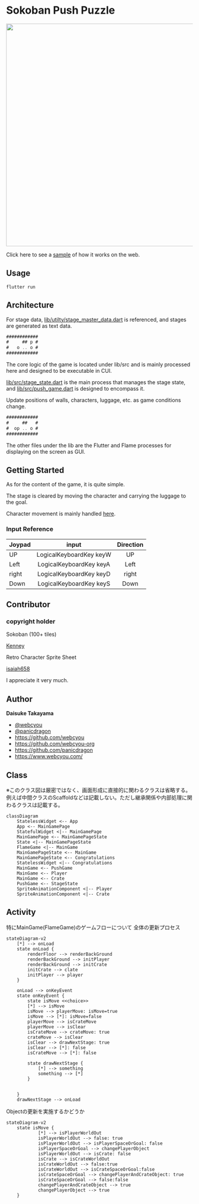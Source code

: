 # Sokoban Push Puzzle

<img width="600" src="https://user-images.githubusercontent.com/1584153/234482219-4cd323d9-67a0-47b4-af91-87308240276e.gif">

Click here to see a [sample](https://flame-games.github.io/push_puzzle/) of how it works on the web.

## Usage

```
flutter run
```

## Architecture

For stage data, [lib/utilty/stage_master_data.dart](https://github.com/flame-games/push_puzzle/blob/main/lib/utility/stage_master_data.dart) is referenced, and stages are generated as text data.

```dart
############
#     ## p #
#   o .. o #
############
```

The core logic of the game is located under lib/src and is mainly processed here and designed to be executable in CUI.

[lib/src/stage_state.dart](https://github.com/flame-games/push_puzzle/blob/main/lib/src/stage_state.dart) is the main process that manages the stage state, and [lib/src/push_game.dart](https://github.com/flame-games/push_puzzle/blob/main/lib/src/push_game.dart) is designed to encompass it.

Update positions of walls, characters, luggage, etc. as game conditions change.

```dart
############
#     ##   #
#  op .. o #
############
```

The other files under the lib are the Flutter and Flame processes for displaying on the screen as GUI.

## Getting Started

As for the content of the game, it is quite simple.

The stage is cleared by moving the character and carrying the luggage to the goal.

Character movement is mainly handled [here](https://github.com/flame-games/player_move).


### Input Reference

| Joypad | input | Direction |
| -------------- |:------------:|:------------:|
| UP     | LogicalKeyboardKey keyW | UP    |
| Left   | LogicalKeyboardKey keyA | Left  |
| right  | LogicalKeyboardKey keyD | right |
| Down   | LogicalKeyboardKey keyS | Down  |


## Contributor

### copyright holder

Sokoban (100+ tiles)

[Kenney](https://opengameart.org/content/sokoban-100-tiles)

Retro Character Sprite Sheet

[isaiah658](https://openclipart.org/detail/248259/retro-character-sprite-sheet)

I appreciate it very much.

## Author

**Daisuke Takayama**

-   [@webcyou](https://twitter.com/webcyou)
-   [@panicdragon](https://twitter.com/panicdragon)
-   <https://github.com/webcyou>
-   <https://github.com/webcyou-org>
-   <https://github.com/panicdragon>
-   <https://www.webcyou.com/>


## Class
※このクラス図は厳密ではなく、画面形成に直接的に関わるクラスは省略する。
例えば中間クラスのScaffoldなどは記載しない。ただし継承関係や内部処理に関わるクラスは記載する。

```mermaid
classDiagram
    StatelessWidget <-- App
    App <-- MainGamePage
    StatefulWidget <|-- MainGamePage
    MainGamePage <-- MainGamePageState
    State <|-- MainGamePageState
    FlameGame <|-- MainGame
    MainGamePageState <-- MainGame
    MainGamePageState <-- Congratulations
    StatelessWidget <|-- Congratulations
    MainGame <-- PushGame
    MainGame <-- Player
    MainGame <-- Crate
    PushGame <-- StageState
    SpriteAnimationComponent <|-- Player
    SpriteAnimationComponent <|-- Crate

```

## Activity
特にMainGame(FlameGame)のゲームフローについて
全体の更新プロセス
```mermaid
stateDiagram-v2
    [*] --> onLoad
    state onLoad {
        renderFloor --> renderBackGround
        renderBackGround --> initPlayer
        renderBackGround --> initCrate
        initCrate --> clate 
        initPlayer --> player
    }

    onLoad --> onKeyEvent
    state onKeyEvent {
        state isMove <<choice>>
        [*] --> isMove
        isMove --> playerMove: isMove=true
        isMove --> [*]: isMove=false
        playerMove --> isCrateMove
        playerMove --> isClear
        isCrateMove --> crateMove: true
        crateMove --> isClear
        isClear --> drawNextStage: true
        isClear --> [*]: false
        isCrateMove --> [*]: false

        state drawNextStage {
            [*] --> something
            something --> [*] 
        }

        
    }
    drawNextStage --> onLoad

```

Objectの更新を実施するかどうか
```mermaid
stateDiagram-v2
    state isMove {
            [*] --> isPlayerWorldOut
            isPlayerWorldOut --> false: true
            isPlayerWorldOut --> isPlayerSpaceOrGoal: false
            isPlayerSpaceOrGoal --> changePlayerObject
            isPlayerWorldOut --> isCrate: false
            isCrate --> isCrateWorldOut
            isCrateWorldOut --> false:true
            isCrateWorldOut --> isCrateSpaceOrGoal:false
            isCrateSpaceOrGoal --> changePlayerAndCrateObject: true
            isCrateSpaceOrGoal --> false:false
            changePlayerAndCrateObject --> true
            changePlayerObject --> true
    }
```

